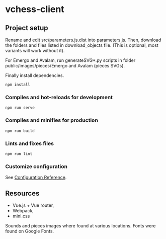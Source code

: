 # vchess-client

## Project setup

Rename and edit src/parameters.js.dist into parameters.js. Then,
download the folders and files listed in download\_objects file.
(This is optional, most variants will work without it).

For Emergo and Avalam, run generateSVG\*.py scripts in folder
public/images/pieces/Emergo and Avalam (pieces SVGs).

Finally install dependencies.
```
npm install
```

### Compiles and hot-reloads for development

```
npm run serve
```

### Compiles and minifies for production

```
npm run build
```

### Lints and fixes files

```
npm run lint
```

### Customize configuration

See [Configuration Reference](https://cli.vuejs.org/config/).

## Resources

- Vue.js + Vue router,
- Webpack,
- mini.css

Sounds and pieces images where found at various locations.
Fonts were found on Google Fonts.
